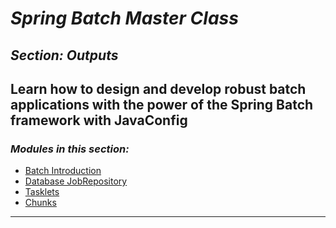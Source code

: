 # *Spring Batch Master Class*

##  *Section: Outputs*

**Learn how to design and develop robust batch applications with the power of the Spring Batch framework with JavaConfig**
 ---

 ### *Modules in this section:*
 - [Batch Introduction](https://github.com/mickknutson/spring_batch_course/tree/master/StudentWork/code/spring_batch_section_core/spring_batch_introduction)
 - [Database JobRepository](https://github.com/mickknutson/spring_batch_course/tree/master/StudentWork/code/spring_batch_section_core/spring_batch_database_jobrepository)
 - [Tasklets](https://github.com/mickknutson/spring_batch_course/tree/master/StudentWork/code/spring_batch_section_core/spring_batch_tasklet)
 - [Chunks](https://github.com/mickknutson/spring_batch_course/tree/master/StudentWork/code/spring_batch_section_core/spring_batch_chunks)

 ---